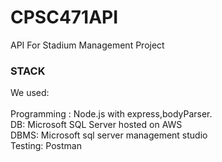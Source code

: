 # CPSC471API
API For Stadium Management Project

### STACK
We used:\
\
Programming : Node.js with express,bodyParser.\
DB: Microsoft SQL Server hosted on AWS\
DBMS: Microsoft sql server management studio\
Testing: Postman
